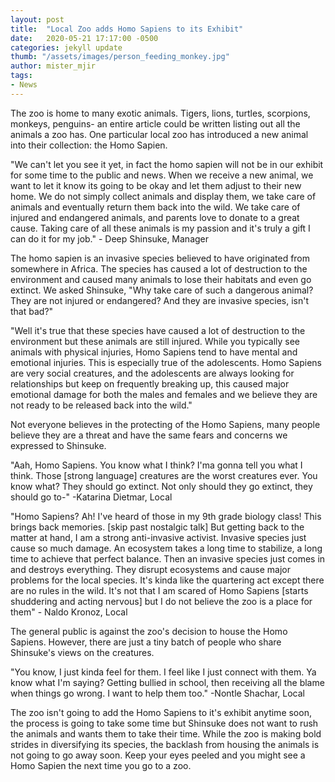 ```yaml
---
layout: post
title:  "Local Zoo adds Homo Sapiens to its Exhibit"
date:   2020-05-21 17:17:00 -0500
categories: jekyll update
thumb: "/assets/images/person_feeding_monkey.jpg"
author: mister_mjir
tags:
- News
---
```


The zoo is home to many exotic animals. Tigers, lions, turtles, scorpions, monkeys, penguins- an entire article could be written listing
out all the animals a zoo has. One particular local zoo has introduced a new animal into their collection: the Homo Sapien.

"We can't let you see it yet, in fact the homo sapien will not be in our exhibit for some time to the public and news. When we receive
a new animal, we want to let it know its going to be okay and let them adjust to their new home. We do not simply collect animals and
display them, we take care of animals and eventually return them back into the wild. We take care of injured and endangered animals,
and parents love to donate to a great cause. Taking care of all these animals is my passion and it's truly a gift I can do it for my
job." - Deep Shinsuke, Manager

The homo sapien is an invasive species believed to have originated from somewhere in Africa. The species has caused a lot of destruction
to the environment and caused many animals to lose their habitats and even go extinct. We asked Shinsuke, "Why take care of such a
dangerous animal? They are not injured or endangered? And they are invasive species, isn't that bad?"

"Well it's true that these species have caused a lot of destruction to the environment but these animals are still injured. While you
typically see animals with physical injuries, Homo Sapiens tend to have mental and emotional injuries. This is especially true of the
adolescents. Homo Sapiens are very social creatures, and the adolescents are always looking for relationships but keep on frequently
breaking up, this caused major emotional damage for both the males and females and we believe they are not ready to be released back
into the wild."

Not everyone believes in the protecting of the Homo Sapiens, many people believe they are a threat and have the same fears and concerns
we expressed to Shinsuke.

"Aah, Homo Sapiens. You know what I think? I'ma gonna tell you what I think. Those [strong language] creatures are the worst creatures
ever. You know what? They should go extinct. Not only should they go extinct, they should go to-" -Katarina Dietmar, Local

"Homo Sapiens? Ah! I've heard of those in my 9th grade biology class! This brings back memories. [skip past nostalgic talk] But getting
back to the matter at hand, I am a strong anti-invasive activist. Invasive species just cause so much damage. An ecosystem takes a long
time to stabilize, a long time to achieve that perfect balance. Then an invasive species just comes in and destroys everything. They
disrupt ecosystems and cause major problems for the local species. It's kinda like the quartering act except there are no rules in the
wild. It's not that I am scared of Homo Sapiens [starts shuddering and acting nervous] but I do not believe the zoo is a place for them" - Naldo Kronoz, Local

The general public is against the zoo's decision to house the Homo Sapiens. However, there are just a tiny batch of people who share
Shinsuke's views on the creatures.

"You know, I just kinda feel for them. I feel like I just connect with them. Ya know what I'm saying? Getting bullied in school, then
receiving all the blame when things go wrong. I want to help them too." -Nontle Shachar, Local

The zoo isn't going to add the Homo Sapiens to it's exhibit anytime soon, the process is going to take some time but Shinsuke does not
want to rush the animals and wants them to take their time. While the zoo is making bold strides in diversifying its species, the
backlash from housing the animals is not going to go away soon. Keep your eyes peeled and you might see a Homo Sapien the next time you
go to a zoo.
